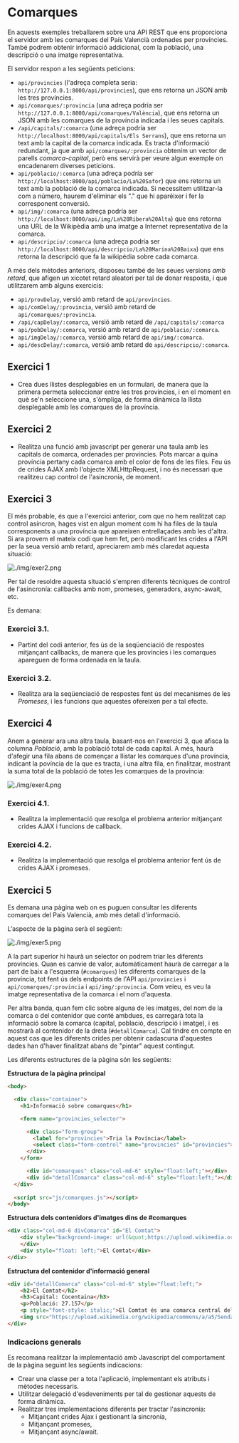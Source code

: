 # Comarques

En aquests exemples treballarem sobre una API REST que ens proporciona el servidor amb les comarques del País Valencià ordenades per províncies. També podrem obtenir informació addicional, com la població, una descripció o una imatge representativa.

El servidor respon a les següents peticions:

* `api/provincies` (l'adreça completa seria: `http://127.0.0.1:8000/api/provincies`), que ens retorna un JSON amb les tres províncies.
* `api/comarques/:provincia` (una adreça podría ser `http://127.0.0.1:8000/api/comarques/València`), que ens retorna un JSON amb les comarques de la província indicada i les seues capitals.
* `/api/capitals/:comarca` (una adreça podría ser `http://localhost:8000/api/capitals/Els Serrans`), que ens retorna un text amb la capital de la comarca indicada. Es tracta d'informació redundant, ja que amb `api/comarques/:provincia` obtenim un vector de parells *comarca-capital*, però ens servirà per veure algun exemple on encadenarem diverses peticions.
* `api/poblacio/:comarca` (una adreça podría ser `http://localhost:8000/api/poblacio/La%20Safor`) que ens retorna un text amb la població de la comarca indicada. Si necessitem utilitzar-la com a número, haurem d'eliminar els "." que hi aparéixer i fer la corresponent conversió.
* `api/img/:comarca` (una adreça podría ser `http://localhost:8000/api/img/La%20Ribera%20Alta`) que ens retorna una URL de la Wikipèdia amb una imatge a Internet representativa de la comarca.
* `api/descripcio/:comarca` (una adreça podría ser `http://localhost:8000/api/descripcio/La%20Marina%20Baixa`) que ens retorna la descripció que fa la wikipèdia sobre cada comarca.

A més dels mètodes anteriors, disposeu també de les seues versions *amb retard*, que afigen un xicotet retard aleatori per tal de donar resposta, i que utilitzarem amb alguns exercicis:

* `api/provDelay`, versió amb retard de `api/provincies`.
* `api/comDelay/:provincia`, versió amb retard de `api/comarques/:provincia`.
* `/api/capDelay/:comarca`, versió amb retard de  `/api/capitals/:comarca`
* `api/pobDelay/:comarca`, versió amb retard de  `api/poblacio/:comarca`.
* `api/imgDelay/:comarca`, versió amb retard de `api/img/:comarca`.
* `api/descDelay/:comarca`, versió amb retard de `api/descripcio/:comarca`.

## Exercici 1

* Crea dues llistes desplegables en un formulari, de manera que la primera permeta seleccionar entre les tres províncies, i en el moment en què se'n seleccione una, s'òmpliga, de forma dinàmica la llista desplegable amb les comarques de la província.

## Exercici 2

* Realitza una funció amb javascript per generar una taula amb les capitals de comarca, ordenades per províncies. Pots marcar a quina província pertany cada comarca amb el color de fons de les files. Feu ús de crides AJAX amb l'objecte XMLHttpRequest, i no és necessari que realitzeu cap control de l'asincronía, de moment.

## Exercici 3

El més probable, és que a l'exercici anterior, com que no hem realitzat cap control asíncron, hages vist en algun moment com hi ha files de la taula corresponents a una província que apareixen entrellaçades amb les d'altra. Si ara provem el mateix codi que hem fet, però modificant les crides a l'API per la seua versió amb retard, apreciarem amb més claredat aquesta situació:

![./img/exer2.png](./img/exer2.png)

Per tal de resoldre aquesta situació s'empren diferents tècniques de control de l'asincronía: callbacks amb nom, promeses, generadors, async-await, etc.

Es demana:

### Exercici 3.1.

* Partint del codi anterior, fes ús de la seqüenciació de respostes mitjançant callbacks, de manera que les províncies i les comarques apareguen de forma ordenada en la taula.

### Exercici 3.2.

* Realitza ara la seqüenciació de respostes fent ús del mecanismes de les *Promeses*, i les funcions que aquestes ofereixen per a tal efecte.

## Exercici 4

Anem a generar ara una altra taula, basant-nos en l'exercici 3, que afisca la columna *Població*, amb la població total de cada capital. A més, haurà d'afegir una fila abans de començar a llistar les comarques d'una província, indicant la povíncia de la que es tracta, i una altra fila, en finalitzar, mostrant la suma total de la població de totes les comarques de la província:

![./img/exer4.png](./img/exer4.png)

### Exercici 4.1. 

* Realitza la implementació que resolga el problema anterior mitjançant crides AJAX i funcions de callback.

### Exercici 4.2. 

* Realitza la implementació que resolga el problema anterior fent ús de crides AJAX i promeses.

## Exercici 5

Es demana una pàgina web on es puguen consultar les diferents comarques del País Valencià, amb més detall d'informació.

L'aspecte de la pàgina serà el següent:

![./img/exer5.png](./img/exer5.png)

A la part superior hi haurà un selector on podrem triar les diferents províncies. Quan es canvie de valor, automàticament haurà de carregar a la part de baix a l'esquerra (`#comarques`) les diferents comarques de la província, tot fent ús dels endpoints de l'API `api/provincies` i `api/comarques/:provincia` i `api/img/:provincia`. Com veieu, es veu la imatge representativa de la comarca i el nom d'aquesta.

Per altra banda, quan fem clic sobre alguna de les imatges, del nom de la comarca o del contenidor que conté ambdues, es carregarà tota la informació sobre la comarca (capital, població, descripció i imatge), i es mostrarà al contenidor de la dreta (`#detallComarca`). Cal tindre en compte en aquest cas que les diferents crides per obtenir cadascuna d'aquestes dades han d'haver finalitzat abans de "pintar" aquest contingut.

Les diferents estructures de la pàgina són les següents:

**Estructura de la pàgina principal**

```html
<body>

  <div class="container">
    <h1>Informació sobre comarques</h1>

    <form name="provincies_selector">

      <div class="form-group">
        <label for="provincies">Tria la Povíncia</label>
        <select class="form-control" name="provincies" id="provincies"></select>
      </div>
    </form>

      <div id="comarques" class="col-md-6" style="float:left;"></div>
      <div id="detallComarca" class="col-md-6" style="float:left;"></div>
  </div>
  
  <script src="js/comarques.js"></script>
</body>
```

**Estructura dels contenidors d'imatges dins de #comarques**

```html
<div class="col-md-6 divComarca" id="El Comtat">
    <div style="background-image: url(&quot;https://upload.wikimedia.org/wikipedia/commons/a/a5/Senda_hacia_el_Montcabrer.JPG&quot;);" class="col-md-10 col-md-offset-1 imgComarca">
    </div>
    <div style="float: left;">El Comtat</div>
</div>
```

**Estructura del contenidor d'informació general**

```html
<div id="detallComarca" class="col-md-6" style="float:left;">
    <h2>El Comtat</h2>
    <h3>Capital: Cocentaina</h3>
    <p>Població: 27.157</p>
    <p style="font-style: italic;">El Comtat és una comarca central del País Valencià, amb capital a Cocentaina. </p>
    <img src="https://upload.wikimedia.org/wikipedia/commons/a/a5/Senda_hacia_el_Montcabrer.JPG" style="width: 100%; height: auto;">
</div>
```

### Indicacions generals

Es recomana realitzar la implementació amb Javascript del comportament de la pàgina seguint les següents indicacions:

* Crear una classe per a tota l'aplicació, implementant els atributs i mètodes necessaris.
* Utilitzar delegació d'esdeveniments per tal de gestionar aquests de forma dinàmica.
* Realitzar tres implementacions diferents per tractar l'asincronía:
  * Mitjançant crides Ajax i gestionant la sincronía,
  * Mitjançant promeses,
  * Mitjançant async/await.

